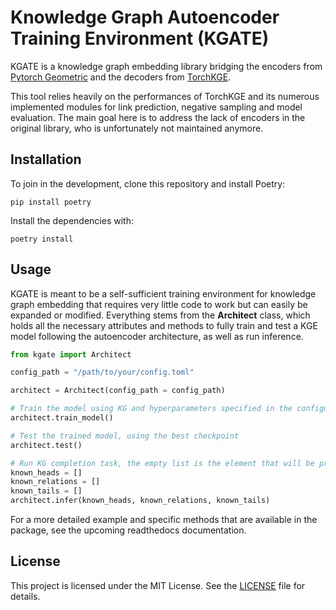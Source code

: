 # Knowledge Graph Autoencoder Training Environment (KGATE)

KGATE is a knowledge graph embedding library bridging the encoders from [Pytorch Geometric](https://github.com/pyg-team/pytorch_geometric) and the decoders from [TorchKGE](https://github.com/torchkge-team/torchkge).

This tool relies heavily on the performances of TorchKGE and its numerous implemented modules for link prediction, negative sampling and model evaluation. The main goal here is to address the lack of encoders in the original library, who is unfortunately not maintained anymore.

## Installation

To join in the development, clone this repository and install Poetry:

```pip install poetry```

Install the dependencies with:

```poetry install```

## Usage

KGATE is meant to be a self-sufficient training environment for knowledge graph embedding that requires very little code to work but can easily be expanded or modified. Everything stems from the **Architect** class, which holds all the necessary attributes and methods to fully train and test a KGE model following the autoencoder architecture, as well as run inference.

```python
from kgate import Architect

config_path = "/path/to/your/config.toml"

architect = Architect(config_path = config_path)

# Train the model using KG and hyperparameters specified in the configuration
architect.train_model()

# Test the trained model, using the best checkpoint
architect.test()

# Run KG completion task, the empty list is the element that will be predicted
known_heads = []
known_relations = []
known_tails = []
architect.infer(known_heads, known_relations, known_tails)
```

For a more detailed example and specific methods that are available in the package, see the upcoming readthedocs documentation.

## License

This project is licensed under the MIT License. See the [LICENSE](#license) file for details.